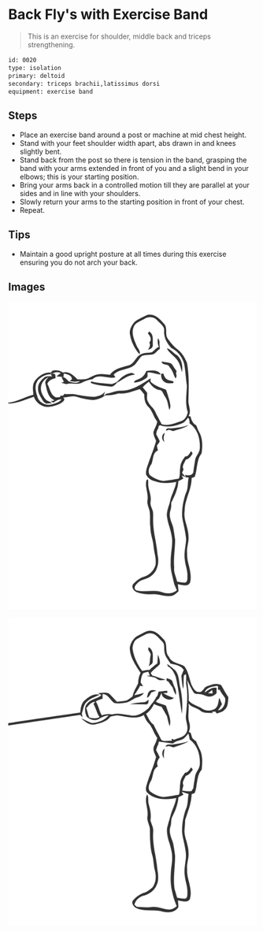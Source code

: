 # Back Fly's with Exercise Band

> This is an exercise for shoulder, middle back and triceps strengthening.

``` 
id: 0020 
type: isolation 
primary: deltoid 
secondary: triceps brachii,latissimus dorsi 
equipment: exercise band 
``` 


## Steps


 - Place an exercise band around a post or machine at mid chest height.
 - Stand with your feet shoulder width apart, abs drawn in and knees slightly bent.
 - Stand back from the post so there is tension in the band, grasping the band with your arms extended in front of you and a slight bend in your elbows; this is your starting position.
 - Bring your arms back in a controlled motion till they are parallel at your sides and in line with your shoulders.
 - Slowly return your arms to the starting position in front of your chest.
 - Repeat.

## Tips


 - Maintain a good upright posture at all times during this exercise ensuring you do not arch your back.

## Images

![](./../svg/0020-relaxation.svg "")

![](./../svg/0020-tension.svg "")

